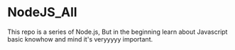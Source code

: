 # NodeJS_All

This repo is a series of Node.js, But in the beginning learn about Javascript basic knowhow and mind it's veryyyyy important.  
  

